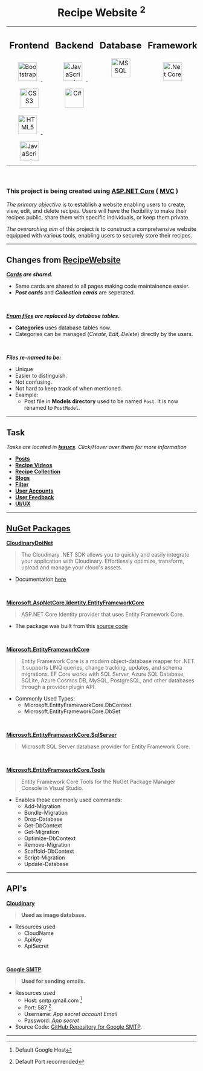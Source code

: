 <h1 align='center'> Recipe Website <sup>2</sup> </h1>

<!-- Tools -->
<div align='center'>

<table>
  
<tr> </tr>

  <!-- Frontend -->
  <td valign="top">
    <h2 align='center'> Frontend </h2>
    <div align="center">      
      <a href="https://getbootstrap.com/" title="Bootstrap">
        <img style="margin: 10px" src="https://profilinator.rishav.dev/skills-assets/bootstrap-plain.svg" alt="Bootstrap" height="50">
      </a>  
      &nbsp;
      <a href="https://www.w3schools.com/css/" title="CSS3">
        <img style="margin: 10px" src="https://profilinator.rishav.dev/skills-assets/css3-original-wordmark.svg" alt="CSS3" height="50">
      </a>  
      <br>
      <a href="https://html.com/" title="HTML5">
        <img style="margin: 10px" src="https://profilinator.rishav.dev/skills-assets/html5-original-wordmark.svg" alt="HTML5" height="50">
      </a>  
      &nbsp;
      <a href="https://www.javascript.com/" title="JavaScript">
        <img style="margin: 10px" src="https://profilinator.rishav.dev/skills-assets/javascript-original.svg" alt="JavaScript" height="50">
      </a>  
    </div>  
  </td>

  <!-- Backend -->
  <td valign="top">
    <h2 align='center'> Backend </h2>
    <div align="center">      
      <a href="https://www.javascript.com/" title="JavaScript">
        <img style="margin: 10px" src="https://profilinator.rishav.dev/skills-assets/javascript-original.svg" alt="JavaScript" height="50">
      </a>
      &nbsp;
      <a href="https://docs.microsoft.com/en-us/dotnet/csharp/" title="C#">
        <img style="margin: 10px" src="https://profilinator.rishav.dev/skills-assets/csharp-original.svg" alt="C#" height="50">
      </a> 
    </div>  
  </td>
  
  <!-- Database -->
  <td valign="top">
    <h2 align='center'> Database </h2>
    <div align="center">      
      <a href="https://www.microsoft.com/en-in/sql-server/sql-server-downloads" title="MSSQL">
        <img src="https://github.com/ZNAXNOR/Simple-Website/assets/121810601/fdeff82c-eba0-4f3c-82a8-8a2b3e9d0678"  alt="MSSQL" height="50"/>
      </a>  
    </div>
  </td>
  
  <!-- Framework -->
  <td valign="top">
    <h2 align='center'> Framework </h2>
    <div align="center">      
      <a href="https://dotnet.microsoft.com/download" title=".Net Core">
        <img style="margin: 10px" src="https://profilinator.rishav.dev/skills-assets/dotnetcore.png" alt=".Net Core" height="50">
      </a> 
    </div>

  </td>
  
  <!-- Thirdparty-->
  <td valign="top">
    <h2 align='center'> Thirdparty</h2>
    <div align="center">      
      <a href="https://myaccount.google.com/apppasswords" title="Google SMTP">
        <img style="margin: 10px" src="https://github.com/ZNAXNOR/Recipe-Website/assets/121810601/a88cbf32-9cd0-4cf7-8312-40f10ad18ff3" alt="Gmail SMTP" height="50">
      </a>  
      &nbsp;&nbsp;
      <a href="https://cloudinary.com/" title="Cloudinary">
        <img style="margin: 10px" src="https://github.com/ZNAXNOR/Recipe-Website/assets/121810601/24107e67-a68f-4a2b-8a56-eba4cafb0298" alt="Cloudinary" height="50">
      </a>
    </div>
  </td>

</table> 

</div>

<br/>

### This project is being created using [ASP.NET Core] ( [MVC] )

*The primary objective* is to establish a website enabling users to create, view, edit, and delete recipes. Users will have the flexibility to make their recipes public, share them with specific individuals, or keep them private.

*The overarching aim* of this project is to construct a comprehensive website equipped with various tools, enabling users to securely store their recipes.

[ASP.NET Core]: https://dotnet.microsoft.com/en-us/apps/aspnet
[MVC]: https://learn.microsoft.com/en-us/aspnet/core/mvc/

---

## Changes from [RecipeWebsite]
***[Cards] are shared.***
  - Same cards are shared to all pages making code maintainence easier.
  - **_Post cards_** and **_Collection cards_** are seperated.

<br>

***[Enum files] are replaced by database tables.***
  - **Categories** uses database tables now.
  - Categories can be managed (_Create, Edit, Delete_) directly by the users.

<br>
 
***Files re-named to be:***
  - Unique
  - Easier to distinguish.
  - Not confusing.
  - Not hard to keep track of when mentioned.
  - Example:
    - Post file in **Models directory** used to be named `Post`. It is now renamed to `PostModel`.
    
[Cards]: https://getbootstrap.com/docs/5.3/components/card/
[Enum files]: https://learn.microsoft.com/en-us/dotnet/csharp/language-reference/builtin-types/enum

---

## Task
*Tasks are located in **[Issues]**. Click/Hover over them for more information*
- **[Posts]**
- **[Recipe Videos]**
- **[Recipe Collection]**
- **[Blogs]**
- **[Filter]**
- **[User Accounts]**
- **[User Feedback]**
- **[UI/UX]**

[Issues]: https://github.com/ZNAXNOR/Recipe-Website/issues
[Posts]: https://github.com/ZNAXNOR/Recipe-Website/issues/1
[Recipe Videos]: https://github.com/ZNAXNOR/Recipe-Website/issues/8
[Recipe Collection]: https://github.com/ZNAXNOR/Recipe-Website/issues/3
[Blogs]: https://github.com/ZNAXNOR/Recipe-Website/issues/11
[Filter]: https://github.com/ZNAXNOR/Recipe-Website/issues/2
[User Accounts]: https://github.com/ZNAXNOR/Recipe-Website/issues/9
[User Feedback]: https://github.com/ZNAXNOR/Recipe-Website/issues/7
[UI/UX]: https://github.com/ZNAXNOR/Recipe-Website/issues/10

---

## [NuGet Packages]

**[CloudinaryDotNet]**
> The Cloudinary .NET SDK allows you to quickly and easily integrate your application with Cloudinary. Effortlessly optimize, transform, upload and manage your cloud's assets.
- Documentation [here](https://cloudinary.com/documentation/)

<br>

**[Microsoft.AspNetCore.Identity.EntityFrameworkCore]**
> ASP.NET Core Identity provider that uses Entity Framework Core.
- The package was built from this [source code](https://github.com/dotnet/aspnetcore/tree/3f1acb59718cadf111a0a796681e3d3509bb3381)

<br>

**[Microsoft.EntityFrameworkCore]**
> Entity Framework Core is a modern object-database mapper for .NET. It supports LINQ queries, change tracking, updates, and schema migrations. EF Core works with SQL Server, Azure SQL Database, SQLite, Azure Cosmos DB, MySQL, PostgreSQL, and other databases through a provider plugin API.
- Commonly Used Types:
  - Microsoft.EntityFrameworkCore.DbContext
  - Microsoft.EntityFrameworkCore.DbSet

<br>

**[Microsoft.EntityFrameworkCore.SqlServer]**
> Microsoft SQL Server database provider for Entity Framework Core.

<br>

**[Microsoft.EntityFrameworkCore.Tools]**
> Entity Framework Core Tools for the NuGet Package Manager Console in Visual Studio.
- Enables these commonly used commands:
  - Add-Migration
  - Bundle-Migration
  - Drop-Database
  - Get-DbContext
  - Get-Migration
  - Optimize-DbContext
  - Remove-Migration
  - Scaffold-DbContext
  - Script-Migration
  - Update-Database

[NuGet Packages]: https://www.nuget.org/
[Bootstrap]: https://www.nuget.org/packages/bootstrap
[CloudinaryDotNet]: https://www.nuget.org/packages/CloudinaryDotNet
[Microsoft.AspNetCore.Identity.EntityFrameworkCore]: https://www.nuget.org/packages/Microsoft.AspNetCore.Identity.EntityFrameworkCore
[Microsoft.EntityFrameworkCore]: https://www.nuget.org/packages/Microsoft.EntityFrameworkCore
[Microsoft.EntityFrameworkCore.SqlServer]: https://www.nuget.org/packages/Microsoft.EntityFrameworkCore.SqlServer
[Microsoft.EntityFrameworkCore.Tools]: https://www.nuget.org/packages/Microsoft.EntityFrameworkCore.Tools

---

## API's
**[Cloudinary]**
> **Used as image database.**
- Resources used
  - CloudName
  - ApiKey
  - ApiSecret

[Cloudinary]: https://cloudinary.com/

<br>

**[Google SMTP]**
> **Used for sending emails.**
- Resources used
  - Host: smtp.gmail.com [^Host]
  - Port: 587 [^Port] 
  - Username: _App secret account Email_
  - Password: _App secret_  
- Source Code: [GitHub Repository for Google SMTP].

[Google SMTP]: https://myaccount.google.com/apppasswords
[GitHub Repository for Google SMTP]: https://github.com/ZNAXNOR/EmailSMTP

---

[RecipeWebsite]: https://github.com/ZNAXNOR/RecipeWebsite

[^Host]: Default Google Host
[^Port]: Default Port recomended
